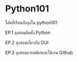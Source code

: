 # Python101
โค้ดที่เรียนกับลุงใน python101


EP.1 ลุงสอนติดตั้ง Python

EP.2 ลุงสอนเกี่ยวกับ GUI

EP.3 ลุงสอนการสมัครและใช้งาน Github
